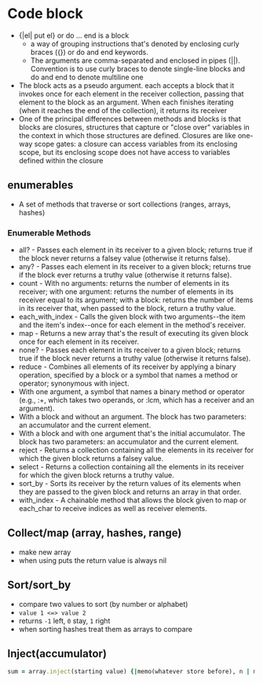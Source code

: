 # Code block
- {|el| put el} or do ... end is a block
  - a way of grouping instructions that's denoted by enclosing curly braces ({}) or do and end keywords.
  - The arguments are comma-separated and enclosed in pipes (||). Convention is to use curly braces to denote single-line blocks and do and end to denote multiline one
- The block acts as a pseudo argument. each accepts a block that it invokes once for each element in the receiver collection, passing that element to the block as an argument. When each finishes iterating (when it reaches the end of the collection), it returns its receiver
- One of the principal differences between methods and blocks is that blocks are closures, structures that capture or "close over" variables in the context in which those structures are defined. Closures are like one-way scope gates: a closure can access variables from its enclosing scope, but its enclosing scope does not have access to variables defined within the closure

## enumerables
- A set of methods that traverse or sort collections (ranges, arrays, hashes)

### Enumerable Methods
- all? - Passes each element in its receiver to a given block; returns true if the block never returns a falsey value (otherwise it returns false).
- any? - Passes each element in its receiver to a given block; returns true if the block ever returns a truthy value (otherwise it returns false).
- count - With no arguments: returns the number of elements in its receiver; with one argument: returns the number of elements in its receiver equal to its argument; with a block: returns the number of items in its receiver that, when passed to the block, return a truthy value.
- each_with_index - Calls the given block with two arguments--the item and the item's index--once for each element in the method's receiver.
- map - Returns a new array that's the result of executing its given block once for each element in its receiver.
- none? - Passes each element in its receiver to a given block; returns true if the block never returns a truthy value (otherwise it returns false).
- reduce - Combines all elements of its receiver by applying a binary operation, specified by a block or a symbol that names a method or operator; synonymous with inject.
- With one argument, a symbol that names a binary method or operator (e.g., :+, which takes two operands, or :lcm, which has a receiver and an argument).
- With a block and without an argument. The block has two parameters: an accumulator and the current element.
- With a block and with one argument that's the initial accumulator. The block has two parameters: an accumulator and the current element.
- reject - Returns a collection containing all the elements in its receiver for which the given block returns a falsey value.
- select - Returns a collection containing all the elements in its receiver for which the given block returns a truthy value.
- sort_by - Sorts its receiver by the return values of its elements when they are passed to the given block and returns an array in that order.
- with_index - A chainable method that allows the block given to map or each_char to receive indices as well as receiver elements.

## Collect/map (array, hashes, range)
-	make new array
-	when using puts the return value is always nil

## Sort/sort_by
-	compare two values to sort (by number or alphabet)
-	`value 1 <=> value 2`
 - returns `-1` left, `0` stay, `1` right
-	when sorting hashes treat them as arrays to compare

## Inject(accumulator)
``` ruby
sum = array.inject(starting value) {|memo(whatever store before), n | memo + n}
```
